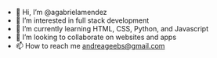 - 👋 Hi, I’m @agabrielamendez
- 👀 I’m interested in full stack development
- 🌱 I’m currently learning HTML, CSS, Python, and Javascript
- 💞️ I’m looking to collaborate on websites and apps
- 📫 How to reach me andreageebs@gmail.com

<!---
agabrielamendez/agabrielamendez is a ✨ special ✨ repository because its `README.md` (this file) appears on your GitHub profile.
You can click the Preview link to take a look at your changes.
--->
